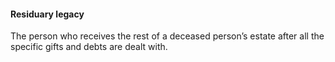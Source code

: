 ####  Residuary legacy

The person who receives the rest of a deceased person’s estate after all the
specific gifts and debts are dealt with.
